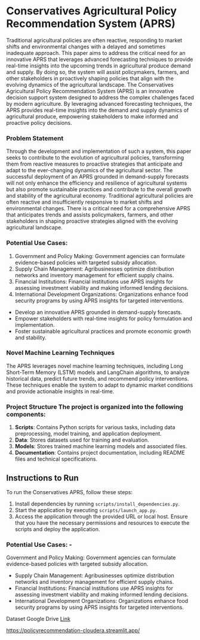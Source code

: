 # Conservatives Agricultural Policy Recommendation System (APRS) 

Traditional agricultural policies are often reactive, responding to market shifts and environmental changes with a delayed and sometimes inadequate approach. This paper aims to address the critical need for an innovative APRS that leverages advanced forecasting techniques to provide real-time insights into the upcoming trends in agricultural produce demand and supply. By doing so, the system will assist policymakers, farmers, and other stakeholders in proactively shaping policies that align with the evolving dynamics of the agricultural landscape. The Conservatives Agricultural Policy Recommendation System (APRS) is an innovative decision support system designed to address the complex challenges faced by modern agriculture. By leveraging advanced forecasting techniques, the APRS provides real-time insights into the demand and supply dynamics of agricultural produce, empowering stakeholders to make informed and proactive policy decisions. 

### Problem Statement 

Through the development and implementation of such a system, this paper seeks to contribute to the evolution of agricultural policies, transforming them from reactive measures to proactive strategies that anticipate and adapt to the ever-changing dynamics of the agricultural sector. The successful deployment of an APRS grounded in demand-supply forecasts will not only enhance the efficiency and resilience of agricultural systems but also promote sustainable practices and contribute to the overall growth and stability of the agricultural economy. Traditional agricultural policies are often reactive and insufficiently responsive to market shifts and environmental changes. There is a critical need for a comprehensive APRS that anticipates trends and assists policymakers, farmers, and other stakeholders in shaping proactive strategies aligned with the evolving agricultural landscape. 

### Potential Use Cases: 

1. Government and Policy Making: Government agencies can formulate evidence-based policies with targeted subsidy allocation.
2. Supply Chain Management: Agribusinesses optimize distribution networks and inventory management for efficient supply chains.
3. Financial Institutions: Financial institutions use APRS insights for assessing investment viability and making informed lending decisions.
4. International Development Organizations: Organizations enhance food security programs by using APRS insights for targeted interventions.


- Develop an innovative APRS grounded in demand-supply forecasts.
- Empower stakeholders with real-time insights for policy formulation and implementation.
- Foster sustainable agricultural practices and promote economic growth and stability. 

### Novel Machine Learning Techniques 

The APRS leverages novel machine learning techniques, including Long Short-Term Memory (LSTM) models and LangChain algorithms, to analyze historical data, predict future trends, and recommend policy interventions. These techniques enable the system to adapt to dynamic market conditions and provide actionable insights in real-time. 

### Project Structure The project is organized into the following components:

1. **Scripts**: Contains Python scripts for various tasks, including data preprocessing, model training, and application deployment. 
2. **Data**: Stores datasets used for training and evaluation. 
3. **Models**: Stores trained machine learning models and associated files. 
4. **Documentation**: Contains project documentation, including README files and technical specifications. 

## Instructions to Run 

To run the Conservatives APRS, follow these steps: 
1. Install dependencies by running `scripts/install_dependencies.py`.
2. Start the application by executing `scripts/launch_app.py`.
3. Access the application through the provided URL or local host. Ensure that you have the necessary permissions and resources to execute the scripts and deploy the application. 

### Potential Use Cases: - 

Government and Policy Making: Government agencies can formulate evidence-based policies with targeted subsidy allocation. 
- Supply Chain Management: Agribusinesses optimize distribution networks and inventory management for efficient supply chains. 
- Financial Institutions: Financial institutions use APRS insights for assessing investment viability and making informed lending decisions.
- International Development Organizations: Organizations enhance food security programs by using APRS insights for targeted interventions. 

Dataset Google Drive [Link](https://drive.google.com/drive/folders/1Aysc8DK8vkETSP-JF0DpmwONkS7wpuRX?usp=sharing) 


https://policyrecommendation-cloudera.streamlit.app/
